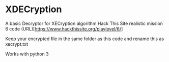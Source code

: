 # XDECryption
A basic Decryptor for XECryption algorithm
Hack This Site realistic mission 6 code
(URL)[https://www.hackthissite.org/playlevel/6/]

Keep your encrypted file in the same folder as this code and rename this as xecrypt.txt

Works with python 3
